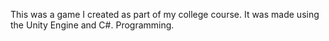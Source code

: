 This was a game I created as part of my college course. It was made using the Unity Engine and C#. Programming.

